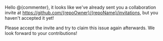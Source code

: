Hello @{commenter}, it looks like we've already sent you a collaboration invite at https://github.com/{repoOwner}/{repoName}/invitations, but you haven't accepted it yet!

Please accept the invite and try to claim this issue again afterwards. We look forward to your contributions!